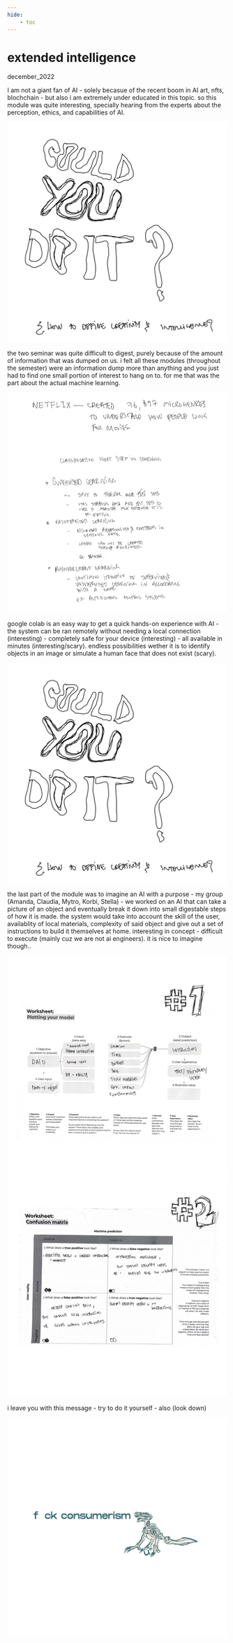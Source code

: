 ```yaml
---
hide:
    - toc
---
```


# extended intelligence
december_2022

I am not a giant fan of AI - solely becasue of the recent boom in AI art, nfts, blochchain - but also i am extremely under educated in this topic. so this module was quite interesting, specially hearing from the experts about the perception, ethics, and capabilities of AI.

![](../images/07_EI/Page1.jpg)

the two seminar was quite difficult to digest, purely because of the amount of information that was dumped on us. i felt all these modules (throughout the semester) were an information dump more than anything and you just had to find one small portion of interest to hang on to. for me that was the part about the actual machine learning.

![](../images/07_EI/Page5.jpg)

google colab is an easy way to get a quick hands-on experience with AI - the system can be ran remotely without needing a local connection (interesting) - completely safe for your device (interesting) - all available in minutes (interesting/scary). endless possibilities wether it is to identify objects in an image or simulate a human face that does not exist (scary).

![](../images/07_EI/Page1.jpg)

the last part of the module was to imagine an AI with a purpose - my group (Amanda, Claudia, Mytro, Korbi, Stella) - we worked on an AI that can take a picture of an object and eventually break it down into small digestable steps of how it is made. the system would take into account the skill of the user, availablity of local materials, complexity of said object and give out a set of instructions to build it themselves at home. interesting in concept - difficult to execute (mainly cuz we are not ai engineers). it is nice to imagine though..

![](../images/07_EI/Page2.jpg)
![](../images/07_EI/Page3.jpg)

i leave you with this message - try to do it yourself - also (look down)

![](../images/07_EI/Page6.jpg)